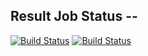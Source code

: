 ## Result Job Status --

[![Build Status](http://35.197.119.123:8080/buildStatus/icon?job=instavote%2Fresult-build)](http://35.197.119.123:8080/job/instavote/job/result-build/)
[![Build Status](http://35.197.119.123:8080/buildStatus/icon?job=instavote%2Fresult-test&subject=UnitTest)](http://35.197.119.123:8080/job/instavote/job/result-test/)
